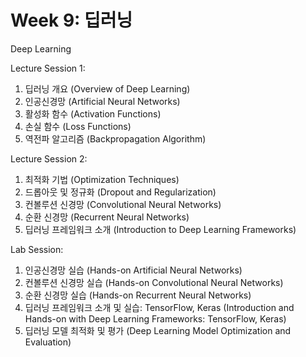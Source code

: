 # Week 9: 딥러닝

Deep Learning

Lecture Session 1:

1. 딥러닝 개요 (Overview of Deep Learning)
2. 인공신경망 (Artificial Neural Networks)
3. 활성화 함수 (Activation Functions)
4. 손실 함수 (Loss Functions)
5. 역전파 알고리즘 (Backpropagation Algorithm)

Lecture Session 2:

1. 최적화 기법 (Optimization Techniques)
2. 드롭아웃 및 정규화 (Dropout and Regularization)
3. 컨볼루션 신경망 (Convolutional Neural Networks)
4. 순환 신경망 (Recurrent Neural Networks)
5. 딥러닝 프레임워크 소개 (Introduction to Deep Learning Frameworks)

Lab Session:

1. 인공신경망 실습 (Hands-on Artificial Neural Networks)
2. 컨볼루션 신경망 실습 (Hands-on Convolutional Neural Networks)
3. 순환 신경망 실습 (Hands-on Recurrent Neural Networks)
4. 딥러닝 프레임워크 소개 및 실습: TensorFlow, Keras (Introduction and Hands-on with Deep Learning Frameworks: TensorFlow, Keras)
5. 딥러닝 모델 최적화 및 평가 (Deep Learning Model Optimization and Evaluation)

```{tableofcontents}

```
